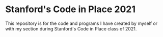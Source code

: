 # Stanford's Code in Place 2021

This repository is for the code and programs I have created by myself or with my section
during Stanford's Code in Place class of 2021.